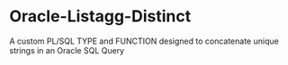 # Oracle-Listagg-Distinct
A custom PL/SQL TYPE and FUNCTION designed to concatenate unique strings in an Oracle SQL Query
